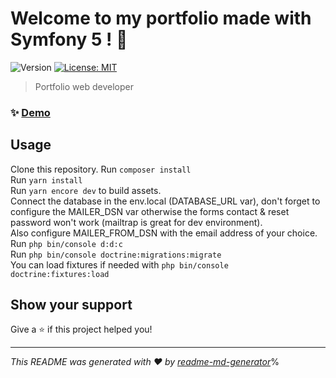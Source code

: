 # Welcome to my portfolio made with Symfony 5 ! 👋
![Version](https://img.shields.io/badge/version-beta-blue.svg?cacheSeconds=2592000)
[![License: MIT](https://img.shields.io/badge/License-MIT-yellow.svg)](#)

> Portfolio web developer

### ✨ [Demo](https://portfolio-alexandre-morlat.herokuapp.com/)

## Usage

Clone this repository.
Run ```composer install``` <br>
Run ```yarn install``` <br>
Run ```yarn encore dev``` to build assets. <br>
Connect the database in the env.local (DATABASE_URL var), don't forget to configure the MAILER_DSN var otherwise the forms contact & reset password won't work (mailtrap is great for dev environment). <br>
Also configure MAILER_FROM_DSN with the email address of your choice.<br>
Run ```php bin/console d:d:c``` <br>
Run ```php bin/console doctrine:migrations:migrate``` <br>
You can load fixtures if needed with ```php bin/console doctrine:fixtures:load``` <br>


## Show your support

Give a ⭐️ if this project helped you!


***
_This README was generated with ❤️ by [readme-md-generator](https://github.com/kefranabg/readme-md-generator)_% 